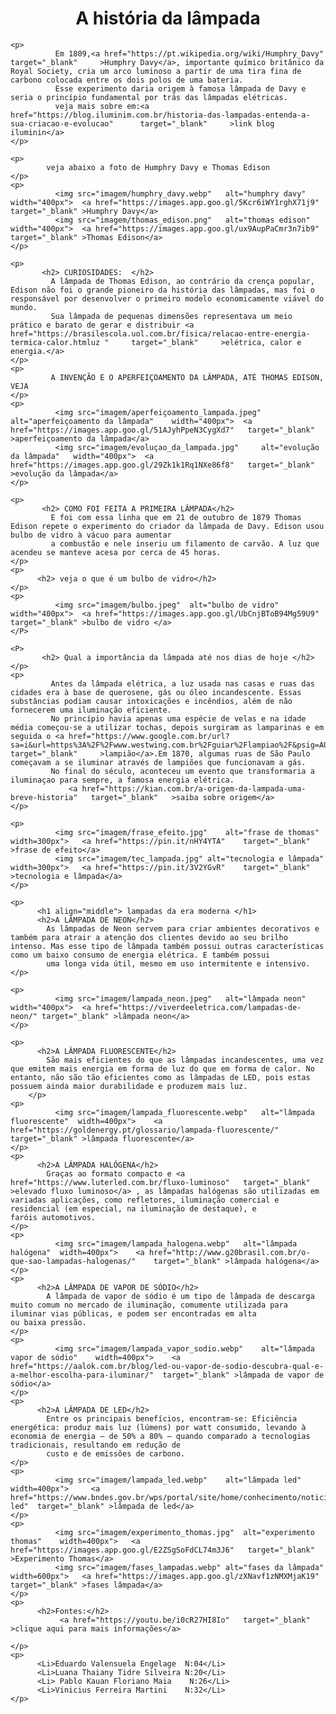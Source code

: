 <!DOCTYPE html>
<html>
    <head>
       <title> A luz para o mundo </title>
       <meta charset="UTF-8"/>
    </head>
    <body>
	<p>
          <h1 align="middle">A história da lâmpada</h1>
	</p>

	<p>
              Em 1809,<a href="https://pt.wikipedia.org/wiki/Humphry_Davy"	target="_blank"		>Humphry Davy</a>, importante químico britânico da Royal Society, cria um arco luminoso a partir de uma tira fina de carbono colocada entre os dois polos de uma bateria.
              Esse experimento daria origem à famosa lâmpada de Davy e seria o princípio fundamental por trás das lâmpadas elétricas.
              veja mais sobre em:<a href="https://blog.iluminim.com.br/historia-das-lampadas-entenda-a-sua-criacao-e-evolucao" 		target="_blank" 	>link blog iluminin</a> 
	</p>
	
	<p>
            veja abaixo a foto de Humphry Davy e Thomas Edison
	</p>
	<p>
              <img src="imagem/humphry_davy.webp"	alt="humphry davy"	width="400px">	<a href="https://images.app.goo.gl/5Kcr6iWY1rghX71j9"	target="_blank"	>Humphry Davy</a>
              <img src="imagem/thomas_edison.png"	alt="thomas edison"	width="400px">	<a href="https://images.app.goo.gl/ux9AupPaCmr3n7ib9"	target="_blank"	>Thomas Edison</a>
	</p>

	<p>
           <h2> CURIOSIDADES:  </h2>
             A lâmpada de Thomas Edison, ao contrário da crença popular, Edison não foi o grande pioneiro da história das lâmpadas, mas foi o responsável por desenvolver o primeiro modelo economicamente viável do mundo.
             Sua lâmpada de pequenas dimensões representava um meio prático e barato de gerar e distribuir <a href="https://brasilescola.uol.com.br/fisica/relacao-entre-energia-termica-calor.htmluz "		target="_blank"		>elétrica, calor e energia.</a>  
	</p>
	<p>
             A INVENÇÃO E O APERFEIÇOAMENTO DA LÂMPADA, ATÉ THOMAS EDISON, VEJA
	</p>
	<p> 
              <img src="imagem/aperfeiçoamento_lampada.jpeg"	alt="aperfeiçoamento da lâmpada"	width="400px">	<a href="https://images.app.goo.gl/51AJyhPpeN3CygXd7"	target="_blank"	>aperfeiçoamento da lâmpada</a>
              <img src="imagem/evoluçao_da_lampada.jpg"		alt="evolução da lâmpada"	width="400px">	<a href="https://images.app.goo.gl/29Zk1k1Rq1NXe86f8"	target="_blank"	>evolução da lâmpada</a>
	</p>
	
	<p>
           <h2> COMO FOI FEITA A PRIMEIRA LÂMPADA</h2>
             E foi com essa linha que em 21 de outubro de 1879 Thomas Edison repete o experimento do criador da lâmpada de Davy. Edison usou bulbo de vidro à vácuo para aumentar 
             a combustão e nele inseriu um filamento de carvão. A luz que acendeu se manteve acesa por cerca de 45 horas.
	</p>
	<p>
          <h2> veja o que é um bulbo de vidro</h2> 
	</p>
	<p>
              <img src="imagem/bulbo.jpeg"	alt="bulbo de vidro"	width="400px">	<a href="https://images.app.goo.gl/UbCnjBToB94Mg59U9"	target="_blank"	>bulbo de vidro </a>
	</P>

	<P> 
           <h2> Qual a importância da lâmpada até nos dias de hoje </h2>
	</p>
	<p>
             Antes da lâmpada elétrica, a luz usada nas casas e ruas das cidades era à base de querosene, gás ou óleo incandescente. Essas substâncias podiam causar intoxicações e incêndios, além de não fornecerem uma iluminação eficiente.
             No princípio havia apenas uma espécie de velas e na idade média começou-se a utilizar tochas, depois surgiram as lamparinas e em seguida o <a href="https://www.google.com.br/url?sa=i&url=https%3A%2F%2Fwww.westwing.com.br%2Fguiar%2Flampiao%2F&psig=AOvVaw1m_LV6i7FRtLXtZ0zxE3HB&ust=1678485943688000&source=images&cd=vfe&ved=0CA0QjRxqFwoTCOCwx8ntz_0CFQAAAAAdAAAAABAD"	target="_blank"		>lampião</a>.Em 1870, algumas ruas de São Paulo começavam a se iluminar através de lampiões que funcionavam a gás.
             No final do século, aconteceu um evento que transformaria a iluminaçao para sempre, a famosa energia elétrica.
                 <a href="https://kian.com.br/a-origem-da-lampada-uma-breve-historia"	target="_blank"	  >saiba sobre origem</a>
	</p>

	<p>
              <img src="imagem/frase_efeito.jpg"	alt="frase de thomas"	width=300px">	<a href="https://pin.it/nHY4YTA"	target="_blank"	>frase de efeito</a>
              <img src="imagem/tec_lampada.jpg"	alt="tecnologia e lâmpada"	width=300px">	<a href="https://pin.it/3V2YGvR"	target="_blank"	>tecnologia e lâmpada</a>
	</p>

	<p>
          <h1 align="middle"> lampadas da era moderna </h1>
          <h2>A LÂMPADA DE NEON</h2>
            As lâmpadas de Neon servem para criar ambientes decorativos e também para atrair a atenção dos clientes devido ao seu brilho intenso. Mas esse tipo de lâmpada também possui outras características como um baixo consumo de energia elétrica. E também possui
            uma longa vida útil, mesmo em uso intermitente e intensivo.
	</p>

	<p>
              <img src="imagem/lampada_neon.jpeg"	alt="lâmpada neon"	width="400px">	<a href="https://viverdeeletrica.com/lampadas-de-neon/"	target="_blank"	>lâmpada neon</a>
	</p>
	
	<p>
          <h2>A LÂMPADA FLUORESCENTE</h2>
            São mais eficientes do que as lâmpadas incandescentes, uma vez que emitem mais energia em forma de luz do que em forma de calor. No entanto, não são tão eficientes como as lâmpadas de LED, pois estas possuem ainda maior durabilidade e produzem mais luz.
        </p>
	<p>
              <img src="imagem/lampada_fluorescente.webp"	alt="lâmpada fluorescente"	width=400px">	 <a href="https://goldenergy.pt/glossario/lampada-fluorescente/"	target="_blank"	>lâmpada fluorescente</a>
	</p>
	<p>
          <h2>A LÂMPADA HALÓGENA</h2>
            Graças ao formato compacto e <a href="https://www.luterled.com.br/fluxo-luminoso"	target="_blank"		>elevado fluxo luminoso</a> , as lâmpadas halógenas são utilizadas em variadas aplicações, como refletores, iluminação comercial e residencial (em especial, na iluminação de destaque), e faróis automotivos.
	</p>
	<p>
              <img src="imagem/lampada_halogena.webp"	alt="lâmpada halógena"	width=400px">	 <a href="http://www.g20brasil.com.br/o-que-sao-lampadas-halogenas/"	target="_blank"	>lâmpada halógena</a>
	</p>
	<p>
          <h2>A LÂMPADA DE VAPOR DE SÓDIO</h2>
            A lâmpada de vapor de sódio é um tipo de lâmpada de descarga muito comum no mercado de iluminação, comumente utilizada para iluminar vias públicas, e podem ser encontradas em alta ou baixa pressão.
	</p>
	<p>
              <img src="imagem/lampada_vapor_sodio.webp"	alt="lâmpada vapor de sódio"	width=400px">	 <a href="https://aalok.com.br/blog/led-ou-vapor-de-sodio-descubra-qual-e-a-melhor-escolha-para-iluminar/"	target="_blank"	>lâmpada de vapor de sódio</a>
	</p>
	<p>
          <h2>A LÂMPADA DE LED</h2>
            Entre os principais benefícios, encontram-se: Eficiência energética: produz mais luz (lúmens) por watt consumido, levando à economia de energia – de 50% a 80% – quando comparado a tecnologias tradicionais, resultando em redução de 
            custo e de emissões de carbono.
	</p>
	<p>
              <img src="imagem/lampada_led.webp"	alt="lâmpada led"	width=400px">	  <a href="https://www.bndes.gov.br/wps/portal/site/home/conhecimento/noticias/noticia/iluminacao-led"	target="_blank"	>lâmpada de led</a>
	</p>
	<p>
              <img src="imagem/experimento_thomas.jpg"	alt="experimento thomas"	width=400px">	<a href="https://images.app.goo.gl/E2ZSgSoFdCL74m3J6"	target="_blank"	>Experimento Thomas</a>
              <img src="imagem/fases_lampadas.webp"	alt="fases da lâmpada"		width=600px">	<a href="https://images.app.goo.gl/zXNavf1zNMXMjaK19"	target="_blank"	>fases lâmpada</a>
	</p>
	<p>
          <h2>Fontes:</h2>
               <a href="https://youtu.be/i0cR27HI8Io"	target="_blank"	>clique aqui para mais informações</a>
              
	</p>
	<p>
          <Li>Eduardo Valensuela Engelage  N:04</Li>
          <Li>Luana Thaiany Tidre Silveira N:20</Li>
          <Li> Pablo Kauan Floriano Maia    N:26</Li>
          <Li>Vinicius Ferreira Martini    N:32</Li>
	</p>
 
    
 </body>






</html>
